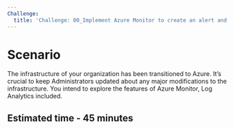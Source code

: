 ```yaml
---
Challenge:
  title: 'Challenge: 00_Implement Azure Monitor to create an alert and send it to an action group'
---
```


# Scenario

The infrastructure of your organization has been transitioned to Azure. It’s crucial to keep Administrators updated about any major modifications to the infrastructure. You intend to explore the features of Azure Monitor, Log Analytics included.

## Estimated time - 45 minutes
